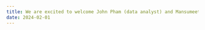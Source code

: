 ```yaml
---
title: We are excited to welcome John Pham (data analyst) and Mansumeet Singh (undergraduate student) to the lab! 
date: 2024-02-01
---
```


<!--more-->
